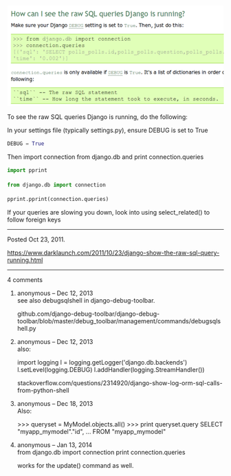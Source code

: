 <img alt="" src="/img/uploads/2011-10/how-can-i-see-the-raw-sql-queries-django-is-running.png" />

To see the raw SQL queries Django is running, do the following:

In your settings file (typically settings.py), ensure DEBUG is set to True
```py
DEBUG = True
```

Then import connection from django.db and print connection.queries
```py
import pprint

from django.db import connection

pprint.pprint(connection.queries)
```

If your queries are slowing you down, look into using select_related() to follow foreign keys

---

Posted Oct 23, 2011.

https://www.darklaunch.com/2011/10/23/django-show-the-raw-sql-query-running.html

---

4 comments

<ol>
    <li>
        <div>
            anonymous &ndash; Dec 12, 2013
            <div>
see also debugsqlshell in django-debug-toolbar.

github.com/django-debug-toolbar/django-debug-toolbar/blob/master/debug_toolbar/management/commands/debugsqlshell.py
            </div>
        </div>
    </li>
    <li>
        <div>
            anonymous &ndash; Dec 12, 2013
            <div>
also:

import logging
l = logging.getLogger('django.db.backends')
l.setLevel(logging.DEBUG)
l.addHandler(logging.StreamHandler())

stackoverflow.com/questions/2314920/django-show-log-orm-sql-calls-from-python-shell
            </div>
        </div>
    </li>
    <li>
        <div>
            anonymous &ndash; Dec 18, 2013
            <div>
Also:

&gt;&gt;&gt; queryset = MyModel.objects.all()
&gt;&gt;&gt; print queryset.query
SELECT "myapp_mymodel"."id", ... FROM "myapp_mymodel"
            </div>
        </div>
    </li>
    <li>
        <div>
            anonymous &ndash; Jan 13, 2014
            <div>
from django.db import connection
print connection.queries

works for the update() command as well.
            </div>
        </div>
    </li>
</ol>
